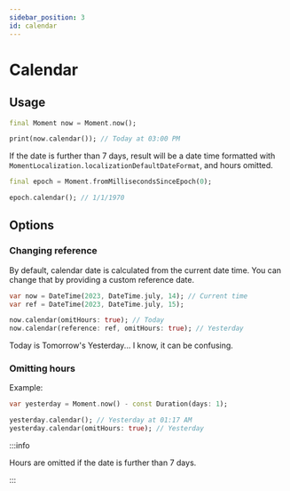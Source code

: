 ```yaml
---
sidebar_position: 3
id: calendar
---
```


# Calendar

## Usage

```dart
final Moment now = Moment.now();

print(now.calendar()); // Today at 03:00 PM
```

If the date is further than 7 days, result will be a date time formatted with
`MomentLocalization.localizationDefaultDateFormat`, and hours omitted.

```dart
final epoch = Moment.fromMillisecondsSinceEpoch(0);

epoch.calendar(); // 1/1/1970
```

## Options

### Changing reference

By default, calendar date is calculated from the current date time. You can
change that by providing a custom reference date.

```dart
var now = DateTime(2023, DateTime.july, 14); // Current time
var ref = DateTime(2023, DateTime.july, 15);

now.calendar(omitHours: true); // Today
now.calendar(reference: ref, omitHours: true); // Yesterday
```

Today is Tomorrow's Yesterday... I know, it can be confusing.

### Omitting hours

Example:

```dart
var yesterday = Moment.now() - const Duration(days: 1);

yesterday.calendar(); // Yesterday at 01:17 AM
yesterday.calendar(omitHours: true); // Yesterday
```

:::info

Hours are omitted if the date is further than 7 days.

:::
